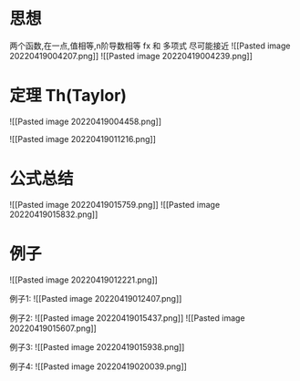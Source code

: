 # 思想
两个函数,在一点,值相等,n阶导数相等
fx 和 多项式 尽可能接近
![[Pasted image 20220419004207.png]]
![[Pasted image 20220419004239.png]]

# 定理 Th(Taylor)
![[Pasted image 20220419004458.png]]

![[Pasted image 20220419011216.png]]

# 公式总结
![[Pasted image 20220419015759.png]]
![[Pasted image 20220419015832.png]]

# 例子
![[Pasted image 20220419012221.png]]

例子1:
![[Pasted image 20220419012407.png]]

例子2:
![[Pasted image 20220419015437.png]]
![[Pasted image 20220419015607.png]]

例子3:
![[Pasted image 20220419015938.png]]

例子4:
![[Pasted image 20220419020039.png]]
